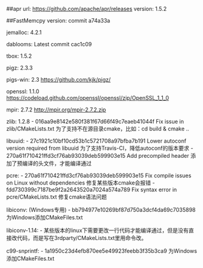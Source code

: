 ##apr
url: https://github.com/apache/apr/releases
version: 1.5.2

##FastMemcpy
version: commit a74a33a

jemalloc: 4.2.1

dablooms: Latest commit cac1c09

tbox: 1.5.2

pigz: 2.3.3

pigs-win: 2.3 https://github.com/kjk/pigz/

openssl: 1.1.0 https://codeload.github.com/openssl/openssl/zip/OpenSSL_1_1_0

mpir: 2.7.2 http://mpir.org/mpir-2.7.2.zip

zlib: 1.2.8
    - 016aa9e8142e580f381f67d66f49c7eaeb41044f
        Fix issue in zlib/CMakeLists.txt
        为了支持不在源目录cmake，比如：cd build & cmake ..
        
libuuid:
    - 27c1921c10bf10cd53b1c5721708a97bfba7b191
        Lower autoconf version required from libuuid
        为了支持Travis-CI，降低autoconf的版本要求
    - 270a61f710421ffd3cf76ab93039deb599903e15
        Add precompiled header
        添加了预编译的头文件，才能编译通过
        
pcre:
    - 270a61f710421ffd3cf76ab93039deb599903e15
        Fix compile issues on Linux without dependencies
        修复某些版本cmake会报错
    - fdd730399c7187be9f2a2643520a7024a574a789
        Fix syntax error in pcre/CMakeLists.txt
        修复cmake语法问题
        
libiconv: (Windows专用)
    - bb794977e10269bf87d750a3dcf4da69c7035898
        为Windows添加CMakeFiles.txt
        
libiconv-1.14:
    - 某些版本的linux下需要更改一行代码才能编译通过，但是没有直接改代码，而是写在3rdparty/CMakeLists.txt里用命令改。

c99-snprintf:
    - 1a1950c23d4efb870ee5e49923feebb3f35b3ca9
        为Windows添加CMakeFiles.txt